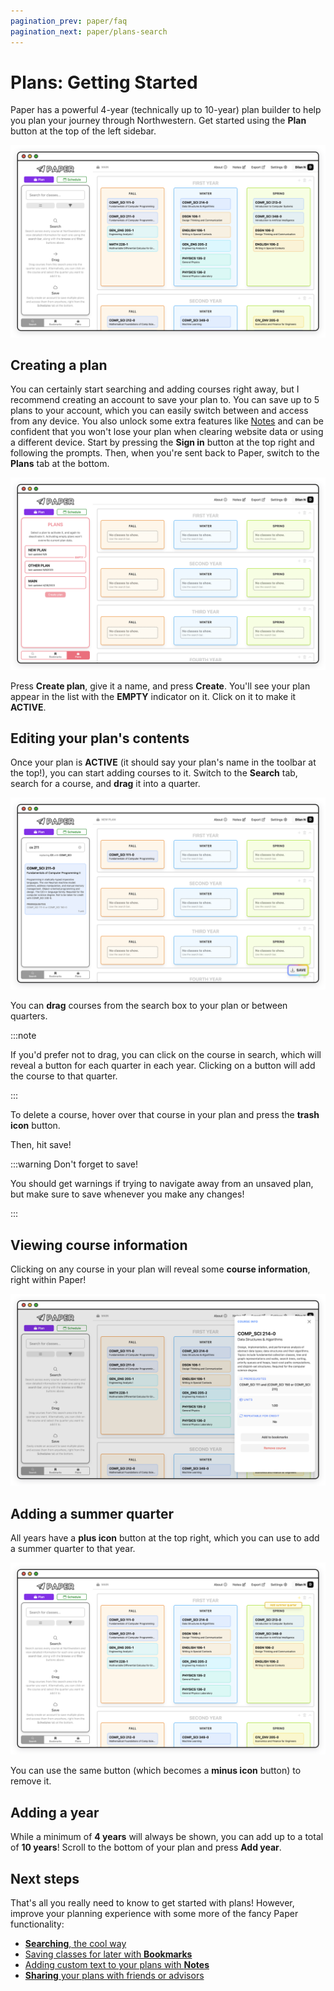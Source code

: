 ```yaml
---
pagination_prev: paper/faq
pagination_next: paper/plans-search
---
```


# Plans: Getting Started

Paper has a powerful 4-year (technically up to 10-year) plan builder to help you plan your journey through Northwestern. Get started using the **Plan** button at the top of the left sidebar.

![The plan view](/img/paper/plans-getting-started-1.png)

## Creating a plan

You can certainly start searching and adding courses right away, but I recommend creating an account to save your plan to. You can save up to 5 plans to your account, which you can easily switch between and access from any device. You also unlock some extra features like [Notes](./notes.md) and can be confident that you won't lose your plan when clearing website data or using a different device. Start by pressing the **Sign in** button at the top right and following the prompts. Then, when you're sent back to Paper, switch to the **Plans** tab at the bottom.

![The plans tab](/img/paper/plans-getting-started-2.png)

Press **Create plan**, give it a name, and press **Create**. You'll see your plan appear in the list with the **EMPTY** indicator on it. Click on it to make it **ACTIVE**.

## Editing your plan's contents

Once your plan is **ACTIVE** (it should say your plan's name in the toolbar at the top!), you can start adding courses to it. Switch to the **Search** tab, search for a course, and **drag** it into a quarter.

![Adding a course](/img/paper/plans-getting-started-3.png)

You can **drag** courses from the search box to your plan or between quarters.

:::note

If you'd prefer not to drag, you can click on the course in search, which will reveal a button for each quarter in each year. Clicking on a button will add the course to that quarter.

:::

To delete a course, hover over that course in your plan and press the **trash icon** button.

Then, hit save!

:::warning Don't forget to save!

You should get warnings if trying to navigate away from an unsaved plan, but make sure to save whenever you make any changes!

:::

## Viewing course information

Clicking on any course in your plan will reveal some **course information**, right within Paper!

![Course information](/img/paper/plans-getting-started-4.png)

## Adding a summer quarter

All years have a **plus icon** button at the top right, which you can use to add a summer quarter to that year.

![Adding a summer quarter](/img/paper/plans-getting-started-5.png)

You can use the same button (which becomes a **minus icon** button) to remove it.

## Adding a year

While a minimum of **4 years** will always be shown, you can add up to a total of **10 years**! Scroll to the bottom of your plan and press **Add year**.

## Next steps

That's all you really need to know to get started with plans! However, improve your planning experience with some more of the fancy Paper functionality:

- [**Searching**, the cool way](./plans-search.md)
- [Saving classes for later with **Bookmarks**](./plans-bookmarks.md)
- [Adding custom text to your plans with **Notes**](./notes.md)
- [**Sharing** your plans with friends or advisors](./plans-share.md)
